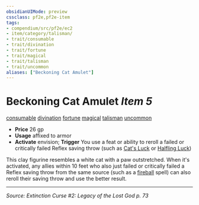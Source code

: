 ```yaml
---
obsidianUIMode: preview
cssclass: pf2e,pf2e-item
tags:
- compendium/src/pf2e/ec2
- item/category/talisman/
- trait/consumable
- trait/divination
- trait/fortune
- trait/magical
- trait/talisman
- trait/uncommon
aliases: ["Beckoning Cat Amulet"]
---
```

# Beckoning Cat Amulet *Item 5*  
[consumable](consumable.md "Consumable Item Trait")  [divination](divination.md "Divination School Trait")  [fortune](fortune.md "Fortune Effect Trait")  [magical](magical.md "Magical Item Trait")  [talisman](talisman.md "Talisman Item Trait")  [uncommon](uncommon.md "Uncommon Rarity Trait")  

- **Price** 26 gp
- **Usage** affixed to armor
- **Activate** envision; **Trigger** You use a feat or ability to reroll a failed or critically failed Reflex saving throw (such as [Cat's Luck](cats-luck-apg.md) or [Halfling Luck](halfling-luck.md))

This clay figurine resembles a white cat with a paw outstretched. When it's activated, any allies within 10 feet who also just failed or critically failed a Reflex saving throw from the same source (such as a [fireball](fireball.md) spell) can also reroll their saving throw and use the better result.


---
*Source: Extinction Curse #2: Legacy of the Lost God p. 73*